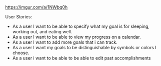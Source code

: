 https://imgur.com/a/1NWbq0h

User Stories:
* As a user I want to be able to specify what my goal is for sleeping, working out, and eating well.
* As a user I want to be able to view my progress on a calendar.
* As a user I want to add more goals that i can track.
* As a user I want my goals to be distinguishable by symbols or colors I choose.
* As a user i want to be able to be able to edit past accomplishments
